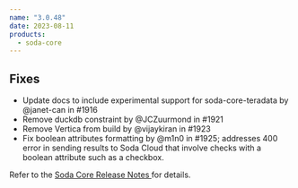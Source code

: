 ```yaml
---
name: "3.0.48"
date: 2023-08-11
products:
  - soda-core
---
```


## Fixes

* Update docs to include experimental support for soda-core-teradata by @janet-can in #1916
* Remove duckdb constraint by @JCZuurmond in #1921
* Remove Vertica from build by @vijaykiran in #1923
* Fix boolean attributes formatting by @m1n0 in #1925; addresses 400 error in sending results to Soda Cloud that involve checks with a boolean attribute such as a checkbox.

Refer to the <a href="https://github.com/sodadata/soda-core/releases" target="_blank">Soda Core Release Notes </a> for details.
